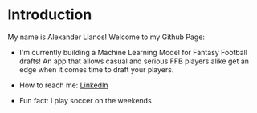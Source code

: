  # Introduction

 My name is Alexander Llanos! Welcome to my Github Page:

 - I'm currently building a Machine Learning Model for Fantasy Football drafts! An app that allows casual and serious FFB players alike get an edge when it comes time to draft your players.

 - How to reach me: [LinkedIn](www.linkedin.com/in/alex-llanos-280882231)

 - Fun fact: I play soccer on the weekends 
